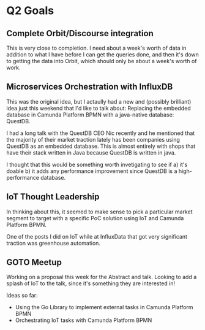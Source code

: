 # Q2 Goals

## Complete Orbit/Discourse integration

This is very close to completion. I need about a week's worth of data in addition to what I have before I can get the queries done, and then it's down to getting the data into Orbit, which should only be about a week's worth of work.

## Microservices Orchestration with InfluxDB

This was the original idea, but I actaully had a new and (possibly brilliant) idea just this weekend that I'd like to talk about: Replacing the embedded database in Camunda Platform BPMN with a java-native database: QuestDB.

I had a long talk with the QuestDB CEO Nic recently and he mentioned that the majority of their market traction lately has been companies using QuestDB as an embedded database. This is almost entirely with shops that have their stack written in Java because QuestDB is written in java.

I thought that this would be something worth invetigating to see if
a) it's doable
b) it adds any performance improvement since QuestDB is a high-performance database.

## IoT Thought Leadership

In thinking about this, it seemed to make sense to pick a particular market segment to target with a specific PoC solution using IoT and Camunda Platform BPMN.

One of the posts I did on IoT while at InfluxData that got very significant traction was greenhouse automation. 

## GOTO Meetup

Working on a proposal this week for the Abstract and talk. Looking to add a splash of IoT to the talk, since it's something they are interested in!

Ideas so far:

- Using the Go Library to implement external tasks in Camunda Platform BPMN
- Orchestrating IoT tasks with Camunda Platform BPMN
